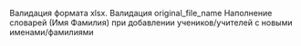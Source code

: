 Валидация формата xlsx.
Валидация original_file_name
Наполнение словарей (Имя Фамилия) при добавлении учеников/учителей с новыми именами/фамилиями

